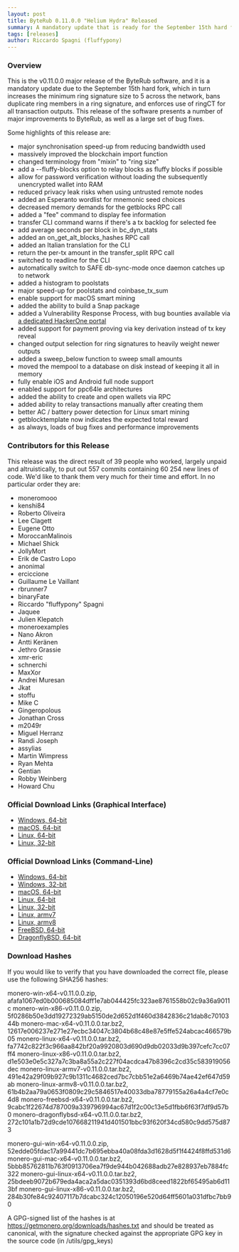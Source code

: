 ```yaml
---
layout: post
title: ByteRub 0.11.0.0 "Helium Hydra" Released
summary: A mandatory update that is ready for the September 15th hard fork
tags: [releases]
author: Riccardo Spagni (fluffypony)
---
```


### Overview

This is the v0.11.0.0 major release of the ByteRub software, and it is a mandatory update due to the September 15th hard fork, which in turn increases the minimum ring signature size to 5 across the network, bans duplicate ring members in a ring signature, and enforces use of ringCT for all transaction outputs. This release of the software presents a number of major improvements to ByteRub, as well as a large set of bug fixes.

Some highlights of this release are:

- major synchronisation speed-up from reducing bandwidth used
- massively improved the blockchain import function
- changed terminology from "mixin" to "ring size"
- add a --fluffy-blocks option to relay blocks as fluffy blocks if possible
- allow for password verification without loading the subsequently unencrypted wallet into RAM
- reduced privacy leak risks when using untrusted remote nodes
- added an Esperanto wordlist for mnemonic seed choices
- decreased memory demands for the getblocks RPC call
- added a "fee" command to display fee information
- transfer CLI command warns if there's a tx backlog for selected fee
- add average seconds per block in bc\_dyn\_stats
- added an on\_get\_alt\_blocks\_hashes RPC call 
- added an Italian translation for the CLI
- return the per-tx amount in the transfer\_split RPC call
- switched to readline for the CLI
- automatically switch to SAFE db-sync-mode once daemon catches up to network
- added a histogram to poolstats
- major speed-up for poolstats and coinbase\_tx\_sum
- enable support for macOS smart mining
- added the ability to build a Snap package
- added a Vulnerability Response Process, with bug bounties available via [a dedicated HackerOne portal](https://hackerone.com/monero)
- added support for payment proving via key derivation instead of tx key reveal
- changed output selection for ring signatures to heavily weight newer outputs
- added a sweep\_below function to sweep small amounts
- moved the mempool to a database on disk instead of keeping it all in memory
- fully enable iOS and Android full node support
- enabled support for ppc64le architectures
- added the ability to create and open wallets via RPC
- added ability to relay transactions manually after creating them
- better AC / battery power detection for Linux smart mining
- getblocktemplate now indicates the expected total reward
- as always, loads of bug fixes and performance improvements

### Contributors for this Release

This release was the direct result of 39 people who worked, largely unpaid and altruistically, to put out 557 commits containing 60 254 new lines of code. We'd like to thank them very much for their time and effort. In no particular order they are:

- moneromooo
- kenshi84
- Roberto Oliveira
- Lee Clagett
- Eugene Otto
- MoroccanMalinois
- Michael Shick
- JollyMort
- Erik de Castro Lopo
- anonimal
- erciccione
- Guillaume Le Vaillant
- rbrunner7
- binaryFate
- Riccardo "fluffypony" Spagni
- Jaquee
- Julien Klepatch
- moneroexamples
- Nano Akron
- Antti Keränen
- Jethro Grassie
- xmr-eric
- schnerchi
- MaxXor
- Andrei Muresan
- Jkat
- stoffu
- Mike C
- Gingeropolous
- Jonathan Cross
- m2049r
- Miguel Herranz
- Randi Joseph
- assylias
- Martin Wimpress
- Ryan Mehta
- Gentian
- Robby Weinberg
- Howard Chu

### Official Download Links (Graphical Interface)

- [Windows, 64-bit](https://downloads.getmonero.org/gui/monero-gui-win-x64-v0.11.0.0.zip)
- [macOS, 64-bit](https://downloads.getmonero.org/gui/monero-gui-mac-x64-v0.11.0.0.tar.bz2)
- [Linux, 64-bit](https://downloads.getmonero.org/gui/monero-gui-linux-x64-v0.11.0.0.tar.bz2)
- [Linux, 32-bit](https://downloads.getmonero.org/gui/monero-gui-linux-x86-v0.11.0.0.tar.bz2)

### Official Download Links (Command-Line)

- [Windows, 64-bit](https://downloads.getmonero.org/cli/monero-win-x64-v0.11.0.0.zip)
- [Windows, 32-bit](https://downloads.getmonero.org/cli/monero-win-x86-v0.11.0.0.zip)
- [macOS, 64-bit](https://downloads.getmonero.org/cli/monero-mac-x64-v0.11.0.0.tar.bz2)
- [Linux, 64-bit](https://downloads.getmonero.org/cli/monero-linux-x64-v0.11.0.0.tar.bz2)
- [Linux, 32-bit](https://downloads.getmonero.org/cli/monero-linux-x86-v0.11.0.0.tar.bz2)
- [Linux, armv7](https://downloads.getmonero.org/cli/monero-linux-armv7-v0.11.0.0.tar.bz2)
- [Linux, armv8](https://downloads.getmonero.org/cli/monero-linux-armv8-v0.11.0.0.tar.bz2)
- [FreeBSD, 64-bit](https://downloads.getmonero.org/cli/monero-freebsd-x64-v0.11.0.0.tar.bz2)
- [DragonflyBSD, 64-bit](https://downloads.getmonero.org/cli/monero-dragonflybsd-x64-v0.11.0.0.tar.bz2)

### Download Hashes

If you would like to verify that you have downloaded the correct file, please use the following SHA256 hashes:

monero-win-x64-v0.11.0.0.zip, afafa1067ed0b000685084dff1e7ab044425fc323ae8761558b02c9a36a9011c
monero-win-x86-v0.11.0.0.zip, 5f0286b50e3dd19272329ab5150de2d652d1f460d3842836c21dab8c7010344b
monero-mac-x64-v0.11.0.0.tar.bz2, 12617e006237e271e27ecbc34047c3804b68c48e87e5ffe524abcac466579b05
monero-linux-x64-v0.11.0.0.tar.bz2, fa7742c822f3c966aa842bf20a9920803d690d9db02033d9b397cefc7cc07ff4
monero-linux-x86-v0.11.0.0.tar.bz2, d1e503e0e5c327a7c3ba8a55a2c227f04acdca47b8396c2cd35c583919056dec
monero-linux-armv7-v0.11.0.0.tar.bz2, 491e42a29f09b927c9b1311c4682ced7bc7cbb51e2a6469b74ae42ef647d59ab
monero-linux-armv8-v0.11.0.0.tar.bz2, 61b4b2aa79a0653f0809c29c5846517e40033dba78779155a26a4a4cf7e0c4d8
monero-freebsd-x64-v0.11.0.0.tar.bz2, 9cabc1f22674d787009a339796994ac67d1f2c00c13e5d1fbb6f63f7df9d57b0
monero-dragonflybsd-x64-v0.11.0.0.tar.bz2, 272c101a1b72d9cde107668211941d401501bbc93f620f34cd580c9dd575d873

monero-gui-win-x64-v0.11.0.0.zip, 52edde05fdac17a99441dc7b695ebba40a08fda3d1628d5f1f4424f8ffd531d6
monero-gui-mac-x64-v0.11.0.0.tar.bz2, 5bbb85762811b763f0913706ea7f9de944b042688adb27e828937eb7884fc322
monero-gui-linux-x64-v0.11.0.0.tar.bz2, 25bdeeb9072b679eda4aca2a5dac0351393d6bd8ceed1822bf65495ab6d113bf
monero-gui-linux-x86-v0.11.0.0.tar.bz2, 284b30fe84c92407117b7dcabc324c12050196e520d64ff5601a031dfbc7bb90

A GPG-signed list of the hashes is at https://getmonero.org/downloads/hashes.txt and should be treated as canonical, with the signature checked against the appropriate GPG key in the source code (in /utils/gpg_keys)
